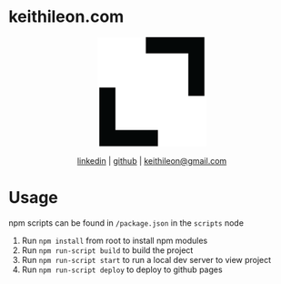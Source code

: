 # keithileon.com

<p align="center">
  <a href="https://keithileon.com">
    <img src="public/android-chrome-192x192.png" alt"keithileon.com">
  </a>
</p>
<p align="center">
  <a href="https://www.linkedin.com/in/keith-leon/">linkedin</a> | <a href="https://github.com/keithleon">github</a> | <a href="mailto:keithileon@gmail.com">keithileon@gmail.com</a>
</p>

# Usage

npm scripts can be found in `/package.json` in the `scripts` node

1. Run `npm install` from root to install npm modules
2. Run `npm run-script build` to build the project
3. Run `npm run-script start` to run a local dev server to view project
4. Run `npm run-script deploy` to deploy to github pages